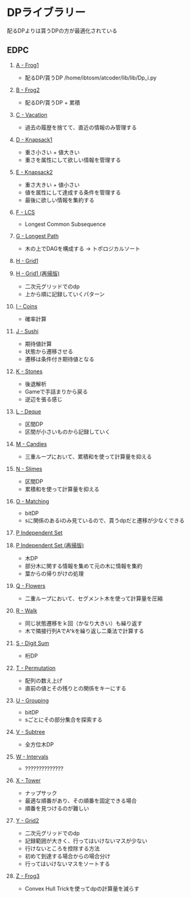 # DPライブラリー

配るDPよりは貰うDPの方が最適化されている

## EDPC


1. [A - Frog1](./Dp_a.py)
    - 配るDP/貰うDP
/home/ibtosm/atcoder/lib/lib/Dp_i.py
1. [B - Frog2](./Dp/dp_b.py)
    - 配るDP/貰うDP + 累積

1. [C - Vacation](./Dp/dp_c.py)
    - 過去の履歴を捨てて、直近の情報のみ管理する

1. [D - Knapsack1](./Dp/dp_d.py)
    - 重さ小さい + 値大きい
    - 重さを属性にして欲しい情報を管理する

1. [E - Knapsack2](./Dp/dp_e.py)
    - 重さ大きい + 値小さい
    - 値を属性にして達成する条件を管理する
    - 最後に欲しい情報を集約する

1. [F - LCS](./Dp/dp_f.py)
    - Longest Common Subsequence

1. [G - Longest Path](./Dp/dp_g.py)
    - 木の上でDAGを構成する -> トポロジカルソート

1. [H - Grid1](./Dp/dp_h.py)
1. [H - Grid1 (再帰版)](./Dp/dp_h_rec.py)
    - 二次元グリッドでのdp
    - 上から順に記録していくパターン

1. [I - Coins](./Dp/dp_i.py)
    - 確率計算

1. [J - Sushi](./Dp/dp_j.py)
    - 期待値計算
    - 状態から遷移させる
    - 遷移は条件付き期待値となる

1. [K - Stones](./Dp/dp_k.py)
    - 後退解析
    - Gameで手詰まりから戻る
    - 逆辺を張る感じ

1. [L - Deque](./Dp/dp_l.py)
    - 区間DP
    - 区間が小さいものから記録していく

1. [M - Candies](./Dp/dp_m.py)
    - 三重ループにおいて、累積和を使って計算量を抑える

1. [N - Slimes](./Dp/dp_n.py)
    - 区間DP
    - 累積和を使って計算量を抑える

1. [O - Matching](./Dp/dp_o.py)
    - bitDP
    - sに関係のあるiのみ見ているので、貰うdpだと遷移が少なくできる


1. [P Independent Set](./Dp/dp_p.py)
1. [P Independent Set (再帰版)](./Dp/dp_p_rec.py)
    - 木DP
    - 部分木に関する情報を集めて元の木に情報を集約
    - 葉からの帰りがけの処理

1. [Q - Flowers](./Dp/dp_q.py)
    - 二重ループにおいて、セグメント木を使って計算量を圧縮

1. [R - Walk](./Dp/dp_r.py)
    - 同じ状態遷移をｋ回（かなり大きい）も繰り返す
    - 木で隣接行列AでA^kを繰り返し二乗法で計算する

1. [S - Digit Sum](./Dp/dp_s.py)
    - 桁DP

1. [T - Permutation](./Dp/dp_t.py)
    - 配列の数え上げ
    - 直前の値とその残りとの関係をキーにする

1. [U - Grouping](./Dp/dp_u.py)
    - bitDP
    - sごとにその部分集合を探索する

1. [V - Subtree](./Dp/dp_v.py)
    - 全方位木DP

1. [W - Intervals](./Dp/dp_w.py)
    - ??????????????

1. [X - Tower](./Dp/dp_x.py)
    - ナップサック
    - 最適な順番があり、その順番を固定できる場合
    - 順番を見つけるのが難しい

1. [Y - Grid2](./Dp/dp_y.py)
    - 二次元グリッドでのdp
    - 記録範囲が大きく、行ってはいけないマスが少ない
    - 行けないところを控除する方法
    - 初めて到達する場合からの場合分け
    - 行ってはいけないマスをソートする

1. [Z - Frog3](./Dp/dp_z.py)
    - Convex Hull Trickを使ってdpの計算量を減らす
